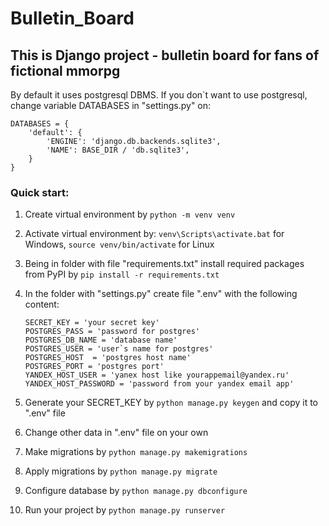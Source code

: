 # Bulletin_Board
## This is Django project - bulletin board for fans of fictional mmorpg

By default it uses postgresql DBMS. If you don`t want to use postgresql, change variable DATABASES in "settings.py" on:
    
    DATABASES = {
        'default': {
            'ENGINE': 'django.db.backends.sqlite3',
            'NAME': BASE_DIR / 'db.sqlite3',
        }
    }
    

### Quick start:
1. Create virtual environment by `python -m venv venv`

2. Activate virtual environment by: `venv\Scripts\activate.bat` for Windows, `source venv/bin/activate` for Linux

3. Being in folder with file "requirements.txt" install required packages from PyPI by
   `pip install -r requirements.txt`

4. In the folder with "settings.py" create file ".env" with the following content:
    ```
    SECRET_KEY = 'your secret key'
    POSTGRES_PASS = 'password for postgres'
    POSTGRES_DB_NAME = 'database name'
    POSTGRES_USER = 'user`s name for postgres'
    POSTGRES_HOST  = 'postgres host name'
    POSTGRES_PORT = 'postgres port'
    YANDEX_HOST_USER = 'yanex host like yourappemail@yandex.ru'
    YANDEX_HOST_PASSWORD = 'password from your yandex email app'
    ```

5. Generate your SECRET_KEY by `python manage.py keygen` and copy it to ".env" file

6. Change other data in ".env" file on your own

7. Make migrations by `python manage.py makemigrations`

8. Apply migrations by `python manage.py migrate`

9. Configure database by `python manage.py dbconfigure`

10. Run your project by `python manage.py runserver`
